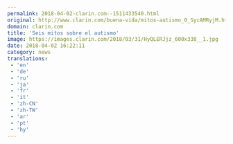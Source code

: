 ```yaml
---
permalink: 2018-04-02-clarin.com--1511433540.html
original: http://www.clarin.com/buena-vida/mitos-autismo_0_SycAMRyjM.html
domain: clarin.com
title: 'Seis mitos sobre el autismo'
image: https://images.clarin.com/2018/03/31/HyQLERJjz_600x338__1.jpg
date: 2018-04-02 16:22:11
category: news
translations: 
 - 'en'
 - 'de'
 - 'ru'
 - 'ja'
 - 'fr'
 - 'it'
 - 'zh-CN'
 - 'zh-TW'
 - 'ar'
 - 'pt'
 - 'hy'
---
```


